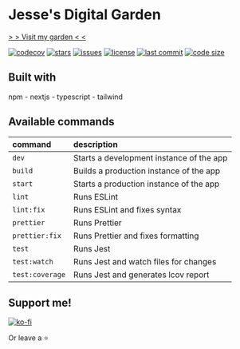 # Jesse's Digital Garden

[> > Visit my garden < <](https://digital-garden-steez.vercel.app/)

[![codecov](https://codecov.io/gh/steezplusplus/digital-garden/graph/badge.svg?token=IVWNLISFWI)](https://codecov.io/gh/steezplusplus/digital-garden)
[![stars](https://custom-icon-badges.demolab.com/github/stars/steezplusplus/digital-garden?logo=star)](https://github.com/steezplusplus/digital-garden/stargazers)
[![issues](https://custom-icon-badges.demolab.com/github/issues-raw/steezplusplus/digital-garden?logo=issue)](https://github.com/steezplusplus/digital-garden/issues)
[![license](https://custom-icon-badges.demolab.com/github/license/steezplusplus/digital-garden?logo=law)](/LICENSE)
[![last commit](https://custom-icon-badges.demolab.com/github/last-commit/steezplusplus/digital-garden?logo=history&logoColor=white)](#)
[![code size](https://custom-icon-badges.demolab.com/github/languages/code-size/steezplusplus/digital-garden?logo=file-code&logoColor=white)](#)

## Built with

npm - nextjs - typescript - tailwind

## Available commands

| command         | description                              |
| :-------------- | :--------------------------------------- |
| `dev`           | Starts a development instance of the app |
| `build`         | Builds a production instance of the app  |
| `start`         | Starts a production instance of the app  |
| `lint`          | Runs ESLint                              |
| `lint:fix`      | Runs ESLint and fixes syntax             |
| `prettier`      | Runs Prettier                            |
| `prettier:fix`  | Runs Prettier and fixes formatting       |
| `test`          | Runs Jest                                |
| `test:watch`    | Runs Jest and watch files for changes    |
| `test:coverage` | Runs Jest and generates lcov report      |

## Support me!

[![ko-fi](https://ko-fi.com/img/githubbutton_sm.svg)](https://ko-fi.com/W7W5PB4J9)

Or leave a ⭐
